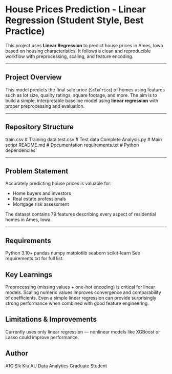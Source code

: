 # House Prices Prediction - Linear Regression (Student Style, Best Practice)

This project uses **Linear Regression** to predict house prices in Ames, Iowa based on housing characteristics. It follows a clean and reproducible workflow with preprocessing, scaling, and feature encoding.

---

## Project Overview

This model predicts the final sale price (`SalePrice`) of homes using features such as lot size, quality ratings, square footage, and more. The aim is to build a simple, interpretable baseline model using **linear regression** with proper preprocessing and evaluation.

---

## Repository Structure
train.csv # Training data
test.csv # Test data
Complete Analysis.py # Main script
README.md # Documentation
requirements.txt # Python dependencies

---

## Problem Statement

Accurately predicting house prices is valuable for:
- Home buyers and investors
- Real estate professionals
- Mortgage risk assessment

The dataset contains 79 features describing every aspect of residential homes in Ames, Iowa.

---

## Requirements
Python 3.10+
pandas
numpy
matplotlib
seaborn
scikit-learn
See requirements.txt for full list.

## Key Learnings
Preprocessing (missing values + one-hot encoding) is critical for linear models.
Scaling numeric values improves convergence and comparability of coefficients.
Even a simple linear regression can provide surprisingly strong performance when combined with good feature engineering.

## Limitations & Improvements
Currently uses only linear regression — nonlinear models like XGBoost or Lasso could improve performance.

## Author
A1C Sik Kiu AU
Data Analytics Graduate Student 


